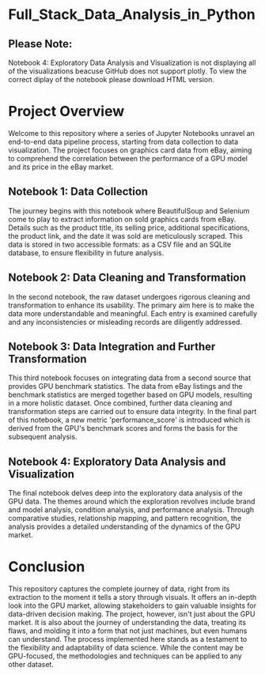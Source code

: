 # Full_Stack_Data_Analysis_in_Python

## Please Note:
Notebook 4: Exploratory Data Analysis and Visualization is not displaying all of the visualizations beacuse GitHub does not support plotly. To view the correct diplay of the notebook please download HTML version.


# Project Overview
Welcome to this repository where a series of Jupyter Notebooks unravel an end-to-end data pipeline process, starting from data collection to data visualization. The project focuses on graphics card data from eBay, aiming to comprehend the correlation between the performance of a GPU model and its price in the eBay market. 

## Notebook 1: Data Collection
The journey begins with this notebook where BeautifulSoup and Selenium come to play to extract information on sold graphics cards from eBay. Details such as the product title, its selling price, additional specifications, the product link, and the date it was sold are meticulously scraped. This data is stored in two accessible formats: as a CSV file and an SQLite database, to ensure flexibility in future analysis.

## Notebook 2: Data Cleaning and Transformation
In the second notebook, the raw dataset undergoes rigorous cleaning and transformation to enhance its usability. The primary aim here is to make the data more understandable and meaningful. Each entry is examined carefully and any inconsistencies or misleading records are diligently addressed.

## Notebook 3: Data Integration and Further Transformation
This third notebook focuses on integrating data from a second source that provides GPU benchmark statistics. The data from eBay listings and the benchmark statistics are merged together based on GPU models, resulting in a more holistic dataset. Once combined, further data cleaning and transformation steps are carried out to ensure data integrity. In the final part of this notebook, a new metric 'performance_score' is introduced which is derived from the GPU's benchmark scores and forms the basis for the subsequent analysis.

## Notebook 4: Exploratory Data Analysis and Visualization
The final notebook delves deep into the exploratory data analysis of the GPU data. The themes around which the exploration revolves include brand and model analysis, condition analysis, and performance analysis. Through comparative studies, relationship mapping, and pattern recognition, the analysis provides a detailed understanding of the dynamics of the GPU market.

# Conclusion
This repository captures the complete journey of data, right from its extraction to the moment it tells a story through visuals. It offers an in-depth look into the GPU market, allowing stakeholders to gain valuable insights for data-driven decision making. The project, however, isn't just about the GPU market. It is also about the journey of understanding the data, treating its flaws, and molding it into a form that not just machines, but even humans can understand. The process implemented here stands as a testament to the flexibility and adaptability of data science. While the content may be GPU-focused, the methodologies and techniques can be applied to any other dataset.
